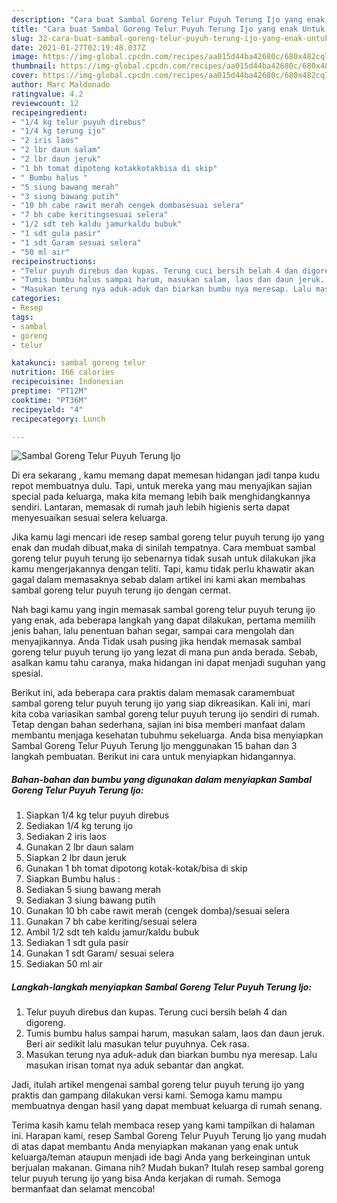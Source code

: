 ```yaml
---
description: "Cara buat Sambal Goreng Telur Puyuh Terung Ijo yang enak Untuk Jualan"
title: "Cara buat Sambal Goreng Telur Puyuh Terung Ijo yang enak Untuk Jualan"
slug: 32-cara-buat-sambal-goreng-telur-puyuh-terung-ijo-yang-enak-untuk-jualan
date: 2021-01-27T02:19:48.037Z
image: https://img-global.cpcdn.com/recipes/aa015d44ba42680c/680x482cq70/sambal-goreng-telur-puyuh-terung-ijo-foto-resep-utama.jpg
thumbnail: https://img-global.cpcdn.com/recipes/aa015d44ba42680c/680x482cq70/sambal-goreng-telur-puyuh-terung-ijo-foto-resep-utama.jpg
cover: https://img-global.cpcdn.com/recipes/aa015d44ba42680c/680x482cq70/sambal-goreng-telur-puyuh-terung-ijo-foto-resep-utama.jpg
author: Marc Maldonado
ratingvalue: 4.2
reviewcount: 12
recipeingredient:
- "1/4 kg telur puyuh direbus"
- "1/4 kg terung ijo"
- "2 iris laos"
- "2 lbr daun salam"
- "2 lbr daun jeruk"
- "1 bh tomat dipotong kotakkotakbisa di skip"
- " Bumbu halus "
- "5 siung bawang merah"
- "3 siung bawang putih"
- "10 bh cabe rawit merah cengek dombasesuai selera"
- "7 bh cabe keritingsesuai selera"
- "1/2 sdt teh kaldu jamurkaldu bubuk"
- "1 sdt gula pasir"
- "1 sdt Garam sesuai selera"
- "50 ml air"
recipeinstructions:
- "Telur puyuh direbus dan kupas. Terung cuci bersih belah 4 dan digoreng."
- "Tumis bumbu halus sampai harum, masukan salam, laos dan daun jeruk. Beri air sedikit lalu masukan telur puyuhnya. Cek rasa."
- "Masukan terung nya aduk-aduk dan biarkan bumbu nya meresap. Lalu masukan irisan tomat nya aduk sebantar dan angkat."
categories:
- Resep
tags:
- sambal
- goreng
- telur

katakunci: sambal goreng telur 
nutrition: 166 calories
recipecuisine: Indonesian
preptime: "PT12M"
cooktime: "PT36M"
recipeyield: "4"
recipecategory: Lunch

---
```



![Sambal Goreng Telur Puyuh Terung Ijo](https://img-global.cpcdn.com/recipes/aa015d44ba42680c/680x482cq70/sambal-goreng-telur-puyuh-terung-ijo-foto-resep-utama.jpg)

Di era  sekarang , kamu memang dapat memesan hidangan jadi tanpa kudu repot membuatnya dulu. Tapi, untuk mereka yang mau menyajikan sajian special pada keluarga, maka kita memang lebih baik menghidangkannya sendiri. Lantaran, memasak di rumah jauh lebih higienis serta dapat menyesuaikan sesuai selera keluarga.

Jika kamu lagi mencari ide resep sambal goreng telur puyuh terung ijo yang enak dan mudah dibuat,maka di sinilah tempatnya. Cara membuat sambal goreng telur puyuh terung ijo  sebenarnya tidak susah untuk dilakukan jika kamu mengerjakannya dengan teliti. Tapi, kamu tidak perlu khawatir akan gagal dalam memasaknya 
sebab dalam artikel ini kami akan membahas sambal goreng telur puyuh terung ijo dengan cermat.  



Nah bagi kamu yang ingin memasak sambal goreng telur puyuh terung ijo yang enak, ada beberapa langkah yang dapat dilakukan, pertama memilih jenis bahan, lalu penentuan bahan segar, sampai cara mengolah dan menyajikannya. Anda Tidak usah pusing jika hendak memasak sambal goreng telur puyuh terung ijo yang lezat di mana pun anda berada. Sebab, asalkan kamu  tahu caranya, maka hidangan ini dapat menjadi suguhan yang spesial.

Berikut ini, ada beberapa cara praktis  dalam memasak caramembuat sambal goreng telur puyuh terung ijo yang siap dikreasikan. Kali ini, mari kita coba variasikan sambal goreng telur puyuh terung ijo sendiri di rumah. Tetap dengan bahan sederhana, sajian ini bisa memberi manfaat dalam membantu menjaga kesehatan tubuhmu sekeluarga. Anda bisa menyiapkan Sambal Goreng Telur Puyuh Terung Ijo menggunakan 15 bahan dan 3 langkah pembuatan. Berikut ini cara untuk menyiapkan hidangannya.

<!--inarticleads1-->

##### Bahan-bahan dan bumbu yang digunakan dalam menyiapkan Sambal Goreng Telur Puyuh Terung Ijo:

1. Siapkan 1/4 kg telur puyuh direbus
1. Sediakan 1/4 kg terung ijo
1. Sediakan 2 iris laos
1. Gunakan 2 lbr daun salam
1. Siapkan 2 lbr daun jeruk
1. Gunakan 1 bh tomat dipotong kotak-kotak/bisa di skip
1. Siapkan  Bumbu halus :
1. Sediakan 5 siung bawang merah
1. Sediakan 3 siung bawang putih
1. Gunakan 10 bh cabe rawit merah (cengek domba)/sesuai selera
1. Gunakan 7 bh cabe keriting/sesuai selera
1. Ambil 1/2 sdt teh kaldu jamur/kaldu bubuk
1. Sediakan 1 sdt gula pasir
1. Gunakan 1 sdt Garam/ sesuai selera
1. Sediakan 50 ml air




<!--inarticleads2-->

##### Langkah-langkah menyiapkan Sambal Goreng Telur Puyuh Terung Ijo:

1. Telur puyuh direbus dan kupas. Terung cuci bersih belah 4 dan digoreng.
1. Tumis bumbu halus sampai harum, masukan salam, laos dan daun jeruk. Beri air sedikit lalu masukan telur puyuhnya. Cek rasa.
1. Masukan terung nya aduk-aduk dan biarkan bumbu nya meresap. Lalu masukan irisan tomat nya aduk sebantar dan angkat.




Jadi, itulah artikel mengenai  sambal goreng telur puyuh terung ijo  yang praktis dan gampang dilakukan versi kami. Semoga kamu mampu membuatnya dengan hasil yang dapat membuat keluarga di rumah senang. 

Terima kasih kamu telah membaca resep yang kami tampilkan di halaman ini. Harapan kami, resep  Sambal Goreng Telur Puyuh Terung Ijo yang mudah di atas dapat membantu Anda menyiapkan makanan yang enak untuk keluarga/teman ataupun menjadi ide bagi Anda yang berkeinginan untuk berjualan makanan. Gimana nih? Mudah bukan? Itulah resep sambal goreng telur puyuh terung ijo yang bisa Anda kerjakan di rumah. Semoga bermanfaat dan selamat mencoba!

